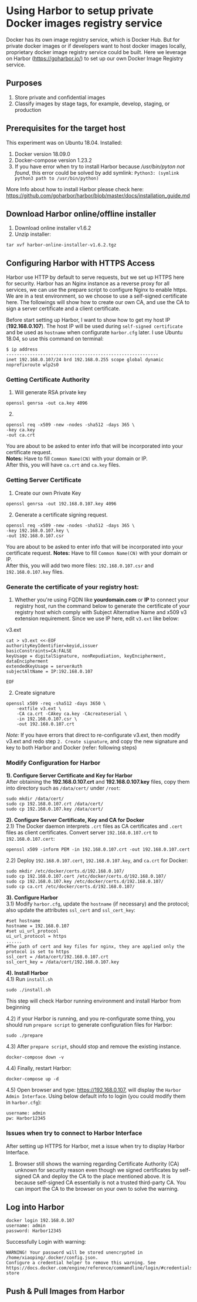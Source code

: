 # Using Harbor to setup private Docker images registry service
Docker has its own image registry service, which is Docker Hub. But for private docker images or if developers want to host docker images locally, proprietary docker image registry service could be built. Here we leverage on Harbor (https://goharbor.io/) to set up our own Docker Image Registry service.
## Purposes
1. Store private and confidential images
2. Classify images by stage tags, for example, develop, staging, or production
## Prerequisites for the target host
This experiment was on Ubuntu 18.04. Installed:
1. Docker version 18.09.0
2. Docker-compose version 1.23.2
3. If you have error when try to install Harbor because _/usr/bin/pyton not found_, this error could be solved by add symlink: `Python3: (symlink python3 path to /usr/bin/python)`

More Info about how to install Harbor please check here: https://github.com/goharbor/harbor/blob/master/docs/installation_guide.md

## Download Harbor online/offline installer
1. Download online installer v1.6.2
2. Unzip installer: 
```
tar xvf harbor-online-installer-v1.6.2.tgz
```  

## Configuring Harbor with HTTPS Access
Harbor use HTTP by default to serve requests, but we set up HTTPS here for security. Harbor has an Nginx instance as a reverse proxy for all services, we can use the prepare script to configure Nginx to enable https.
We are in a test environment, so we choose to use a self-signed certificate here. The followings will show how to create our own CA, and use the CA to sign a server certificate and a client certificate.<br/>

Before start setting up Harbor, I want to show how to get my host IP (**192.168.0.107**). The host IP will be used during `self-signed certificate` and be used as `hostname` when configurate `harbor.cfg` later. I use Ubuntu 18.04, so use this command on terminal:
```
$ ip address
----------------------------------------------------------
inet 192.168.0.107/24 brd 192.168.0.255 scope global dynamic noprefixroute wlp2s0

```

### Getting Certificate Authority
1. Will generate RSA private key
```
openssl genrsa -out ca.key 4096
``` 
2. 
```
openssl req -x509 -new -nodes -sha512 -days 365 \
-key ca.key 
-out ca.crt
``` 
You are about to be asked to enter info that will be incorporated into your certificate request.<br/> **Notes:** Have to fill `Common Name(CN)` with your domain or IP. <br/>
After this, you will have `ca.crt` and `ca.key` files.

### Getting Server Certificate
1. Create our own Private Key
```
openssl genrsa -out 192.168.0.107.key 4096
``` 

2. Generate a certificate signing request.
```
openssl req -x509 -new -nodes -sha512 -days 365 \
-key 192.168.0.107.key \ 
-out 192.168.0.107.csr
```  
You are about to be asked to enter info that will be incorporated into your certificate request. **Notes:** Have to fill `Common Name(CN)` with your domain or IP. <br/>
After this, you will add two more files: `192.168.0.107.csr` and `192.168.0.107.key` files.

### Generate the certificate of your registry host:
1. Whether you're using FQDN like **yourdomain.com** or **IP** to connect your registry host, run the command below to generate the certificate of your registry host which comply with Subject Alternative Name and x509 v3 extension requirement. Since we use IP here, edit `v3.ext` like below: <br/>

v3.ext
```
cat > v3.ext <<-EOF
authorityKeyIdentifier=keyid,issuer
basicConstraints=CA:FALSE
keyUsage = digitalSignature, nonRepudiation, keyEncipherment, dataEncipherment
extendedKeyUsage = serverAuth 
subjectAltName = IP:192.168.0.107

EOF
``` 

2. Create signature
```
openssl x509 -req -sha512 -days 3650 \
    -extfile v3.ext \
    -CA ca.crt -CAkey ca.key -CAcreateserial \
    -in 192.168.0.107.csr \
    -out 192.168.0.107.crt
``` 
_Note:_ If you have errors that direct to re-configurate v3.ext, then modify v3.ext and redo step `2. Create signature`, and copy the new signature and key to both Harbor and Docker (refer: following steps)  

### Modify Configuration for Harbor
**1). Configure Server Certificate and Key for Harbor** <br/>
After obtaining the **192.168.0.107.crt** and **192.168.0.107.key** files, copy them into directory such as `/data/cert/` under `/root`:
```
sudo mkdir /data/cert/
sudo cp 192.168.0.107.crt /data/cert/
sudo cp 192.168.0.107.key /data/cert/
```
**2). Configure Server Certificate, Key and CA for Docker** <br/>
2.1) The Docker daemon interprets `.crt` files as CA certificates and `.cert` files as client certificates. Convert server `192.168.0.107.crt` to `192.168.0.107.cert`:
```
openssl x509 -inform PEM -in 192.168.0.107.crt -out 192.168.0.107.cert
```
2.2) Deploy `192.168.0.107.cert`, `192.168.0.107.key`, and `ca.crt` for Docker:
```
sudo mkdir /etc/docker/certs.d/192.168.0.107/
sudo cp 192.168.0.107.cert /etc/docker/certs.d/192.168.0.107/
sudo cp 192.168.0.107.key /etc/docker/certs.d/192.168.0.107/
sudo cp ca.crt /etc/docker/certs.d/192.168.0.107/
```

**3). Configure Harbor** <br/>
3.1) Modify `harbor.cfg`, update the `hostname` (if necessary) and the protocol; also update the attributes `ssl_cert` and `ssl_cert_key`:
```
#set hostname
hostname = 192.168.0.107
#set ui_url_protocol
ui_url_protocol = https 
......
#The path of cert and key files for nginx, they are applied only the protocol is set to https 
ssl_cert = /data/cert/192.168.0.107.crt
ssl_cert_key = /data/cert/192.168.0.107.key
```
**4). Install Harbor** <br/>
4.1) Run `install.sh`
```
sudo ./install.sh
```
This step will check Harbor running environment and install Harbor from beginning <br/>

4.2) if your Harbor is running, and you re-configurate some thing, you should run `prepare script` to generate configuration files for Harbor:
```
sudo ./prepare
```
4.3) After `prepare script`, should stop and remove the existing instance.
```
docker-compose down -v
```
4.4) Finally, restart Harbor:
```
docker-compose up -d
```
4.5) Open browser and type: https://192.168.0.107, will display the `Harbor Admin Interface`. Using below default info to login (you could modify them in `harbor.cfg`):
```
username: admin
pw: Harbor12345
```

### Issues when try to connect to Harbor Interface
After setting up HTTPS for Harbor, met a issue when try to display Harbor Interface.

1. Browser still shows the warning regarding Certificate Authority (CA) unknown for security reason even though we signed certificates by self-signed CA and deploy the CA to the place mentioned above. It is because self-signed CA essentially is not a trusted third-party CA. You can import the CA to the browser on your own to solve the warning.

## Log into Harbor
```
docker login 192.168.0.107
username: admin
password: Harbor12345
```
Successfully Login with warning:
```
WARNING! Your password will be stored unencrypted in /home/xiaoping/.docker/config.json.
Configure a credential helper to remove this warning. See
https://docs.docker.com/engine/reference/commandline/login/#credentials-store

```

## Push & Pull Images from Harbor

